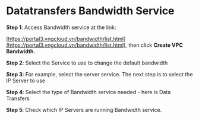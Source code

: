 # Datatransfers Bandwidth Service

**Step 1**: Access Bandwidth service at the link:&#x20;

[https://portal3.vngcloud.vn/bandwidth/list.html](https://portal3.vngcloud.vn/bandwidth/list.html), then click **Create VPC Bandwidth.**

**Step 2**: Select the Service to use to change the default bandwidth

**Step 3**: For example, select the server service. The next step is to select the IP Server to use

**Step 4**: Select the type of Bandwidth service needed - here is Data Transfers

**Step 5**: Check which IP Servers are running Bandwidth service.
